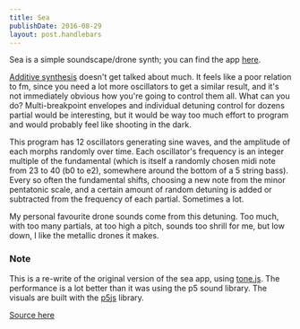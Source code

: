 ```yaml
---
title: Sea
publishDate: 2016-08-29
layout: post.handlebars
---
```

Sea is a simple soundscape/drone synth; you can find the app [here](http://notoperational.com/sea).

[Additive synthesis] doesn't get talked about much. It feels like a poor relation to fm, since you need a lot more oscillators to get a similar result, and it's not immediately obvious how you're going to control them all. What can you do? Multi-breakpoint envelopes and individual detuning control for dozens partial would be interesting, but it would be way too much effort to program and would probably feel like shooting in the dark.

This program has 12 oscillators generating sine waves, and the amplitude of each morphs randomly over time. Each oscillator's frequency is an integer multiple of the fundamental (which is itself a randomly chosen midi note from 23 to 40 (b0 to e2), somewhere around the bottom of a 5 string bass). Every so often the fundamental shifts, choosing a new note from the minor pentatonic scale, and a certain amount of random detuning is added or subtracted from the frequency of each partial. Sometimes a lot.

My personal favourite drone sounds come from this detuning. Too much, with too many partials, at too high a pitch, sounds too shrill for me, but low down, I like the metallic drones it makes.

### Note

This is a re-write of the original version of the sea app, using [tone.js](https://github.com/Tonejs/Tone.js). The performance is a lot better than it was using the p5 sound library. The visuals are built with the [p5js] library.

[Source here]

[Additive synthesis]: https://en.wikipedia.org/wiki/Additive_synthesis
[p5js]: https://p5js.org
[p5js.sound]: http://p5js.org/reference/#/libraries/p5.sound
[source here]: https://github.com/4lefts/sea

